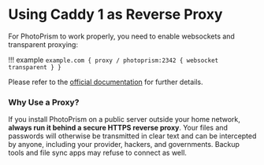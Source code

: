 # Using Caddy 1 as Reverse Proxy

For PhotoPrism to work properly, you need to enable websockets and transparent proxying:

!!! example
    ```
    example.com {
        proxy / photoprism:2342 {
            websocket
            transparent
        }
    }
    ```

Please refer to the [official documentation](https://caddyserver.com/v1/docs/websocket)
for further details.

### Why Use a Proxy? ###

If you install PhotoPrism on a public server outside your home network, **always run it behind a secure
HTTPS reverse proxy**. Your files and passwords will otherwise be transmitted in clear text and can be intercepted
by anyone, including your provider, hackers, and governments. Backup tools and file sync apps may refuse to
connect as well.